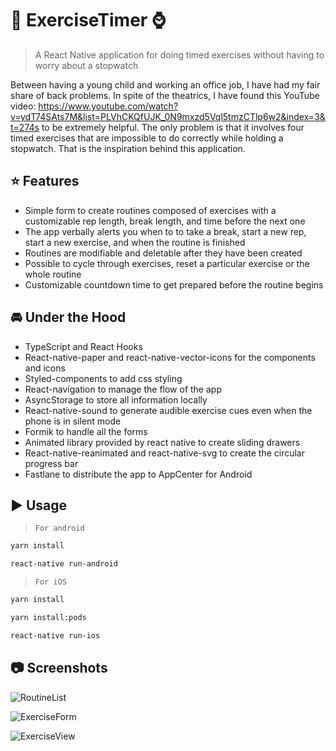# :muscle: ExerciseTimer :watch:

> A React Native application for doing timed exercises without having to worry about a stopwatch
 
Between having a young child and working an office job, I have had my fair share of back problems. In spite of the theatrics, I have found this YouTube video: https://www.youtube.com/watch?v=ydT74SAts7M&list=PLVhCKQfUJK_0N9mxzd5Vql5tmzCTlp6w2&index=3&t=274s to be extremely helpful. The only problem is that it involves four timed exercises that are impossible to do correctly while holding a stopwatch. That is the inspiration behind this application.    

## :star: Features

- Simple form to create routines composed of exercises with a customizable rep length, break length, and time before the next one
- The app verbally alerts you when to to take a break, start a new rep, start a new exercise, and when the routine is finished
- Routines are modifiable and deletable after they have been created
- Possible to cycle through exercises, reset a particular exercise or the whole routine
- Customizable countdown time to get prepared before the routine begins

## :oncoming_automobile: Under the Hood

- TypeScript and React Hooks
- React-native-paper and react-native-vector-icons for the components and icons
- Styled-components to add css styling
- React-navigation to manage the flow of the app
- AsyncStorage to store all information locally
- React-native-sound to generate audible exercise cues even when the phone is in silent mode
- Formik to handle all the forms
- Animated library provided by react native to create sliding drawers  
- React-native-reanimated and react-native-svg to create the circular progress bar
- Fastlane to distribute the app to AppCenter for Android


## :arrow_forward: Usage

> `For android`

```sh
yarn install

react-native run-android
```

> `For iOS`

```sh
yarn install

yarn install:pods

react-native run-ios
```

## :camera: Screenshots
![RoutineList](screenshots/exerciseList.png)

![ExerciseForm](screenshots/exerciseForm.png)

![ExerciseView](screenshots/exerciseView.png)

